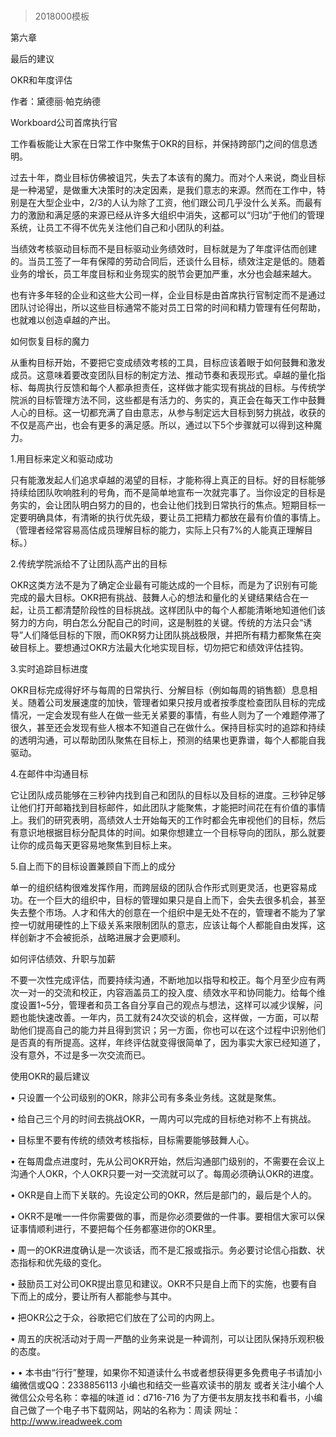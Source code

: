 # 
> 2018000模板



第六章

最后的建议





OKR和年度评估


作者：黛德丽·帕克纳德

Workboard公司首席执行官


工作看板能让大家在日常工作中聚焦于OKR的目标，并保持跨部门之间的信息透明。




过去十年，商业目标仿佛被诅咒，失去了本该有的魔力。而对个人来说，商业目标是一种渴望，是做重大决策时的决定因素，是我们意志的来源。然而在工作中，特别是在大型企业中，2/3的人认为除了工资，他们跟公司几乎没什么关系。而最有力的激励和满足感的来源已经从许多大组织中消失，这都可以“归功”于他们的管理系统，让员工不得不优先关注他们自己和小团队的利益。

当绩效考核驱动目标而不是目标驱动业务绩效时，目标就是为了年度评估而创建的。当员工签了一年有保障的劳动合同后，还谈什么目标，绩效注定是低的。随着业务的增长，员工年度目标和业务现实的脱节会更加严重，水分也会越来越大。

也有许多年轻的企业和这些大公司一样，企业目标是由首席执行官制定而不是通过团队讨论得出，所以这些目标通常不能对员工日常的时间和精力管理有任何帮助，也就难以创造卓越的产出。





如何恢复目标的魔力


从重构目标开始，不要把它变成绩效考核的工具，目标应该着眼于如何鼓舞和激发成员。这意味着要改变团队目标的制定方法、推动节奏和表现形式。卓越的量化指标、每周执行反馈和每个人都承担责任，这样做才能实现有挑战的目标。与传统学院派的目标管理方法不同，这些都是有活力的、务实的，真正会在每天工作中鼓舞人心的目标。这一切都充满了自由意志，从参与制定远大目标到努力挑战，收获的不仅是高产出，也会有更多的满足感。所以，通过以下5个步骤就可以得到这种魔力。





1.用目标来定义和驱动成功


只有能激发起人们追求卓越的渴望的目标，才能称得上真正的目标。好的目标能够持续给团队吹响胜利的号角，而不是简单地宣布一次就完事了。当你设定的目标是务实的，会让团队明白努力的目的，也会让他们找到日常执行的焦点。短期目标一定要明确具体，有清晰的执行优先级，要让员工把精力都放在最有价值的事情上。（管理者经常容易高估成员理解目标的能力，实际上只有7%的人能真正理解目标。）





2.传统学院派给不了让团队高产出的目标


OKR这类方法不是为了确定企业最有可能达成的一个目标，而是为了识别有可能完成的最大目标。OKR把有挑战、鼓舞人心的想法和量化的关键结果结合在一起，让员工都清楚阶段性的目标挑战。这样团队中的每个人都能清晰地知道他们该努力的方向，明白怎么分配自己的时间，这是制胜的关键。传统的方法只会“诱导”人们降低目标的下限，而OKR努力让团队挑战极限，并把所有精力都聚焦在突破目标上。要想通过OKR方法最大化地实现目标，切勿把它和绩效评估挂钩。





3.实时追踪目标进度


OKR目标完成得好坏与每周的日常执行、分解目标（例如每周的销售额）息息相关。随着公司发展速度的加快，管理者如果只按月或者按季度检查团队目标的完成情况，一定会发现有些人在做一些无关紧要的事情，有些人则为了一个难题停滞了很久，甚至还会发现有些人根本不知道自己在做什么。保持目标实时的追踪和持续的透明沟通，可以帮助团队聚焦在目标上，预测的结果也更靠谱，每个人都能自我驱动。





4.在邮件中沟通目标


它让团队成员能够在三秒钟内找到自己和团队的目标以及目标的进度。三秒钟足够让他们打开邮箱找到目标邮件，如此团队才能聚焦，才能把时间花在有价值的事情上。我们的研究表明，高绩效人士开始每天的工作时都会先审视他们的目标，然后有意识地根据目标分配具体的时间。如果你想建立一个目标导向的团队，那么就要让你的成员每天更容易地聚焦到目标上来。





5.自上而下的目标设置兼顾自下而上的成分


单一的组织结构很难发挥作用，而跨层级的团队合作形式则更灵活，也更容易成功。在一个巨大的组织中，目标的管理如果只是自上而下，会失去很多机会，甚至失去整个市场。人才和伟大的创意在一个组织中是无处不在的，管理者不能为了掌控一切就用硬性的上下级关系来限制团队的意志，应该让每个人都能自由发挥，这样创新才不会被扼杀，战略进展才会更顺利。





如何评估绩效、升职与加薪


不要一次性完成评估，而要持续沟通，不断地加以指导和校正。每个月至少应有两次一对一的交流和校正，内容涵盖员工的投入度、绩效水平和协同能力。给每个维度设置1~5分，管理者和员工各自分享自己的观点与想法，这样可以减少误解，问题也能快速改善。一年内，员工就有24次交谈的机会，这样做，一方面，可以帮助他们提高自己的能力并且得到赏识；另一方面，你也可以在这个过程中识别他们是否真的有所提高。这样，年终评估就变得很简单了，因为事实大家已经知道了，没有意外，不过是多一次交流而已。





使用OKR的最后建议


• 只设置一个公司级别的OKR，除非公司有多条业务线。这就是聚焦。

• 给自己三个月的时间去挑战OKR，一周内可以完成的目标绝对称不上有挑战。

• 目标里不要有传统的绩效考核指标，目标需要能够鼓舞人心。

• 在每周盘点进度时，先从公司OKR开始，然后沟通部门级别的，不需要在会议上沟通个人OKR，个人OKR只要一对一交流就可以了。每周必须确认OKR的进度。

• OKR是自上而下关联的。先设定公司的OKR，然后是部门的，最后是个人的。

• OKR不是唯一一件你需要做的事，而是你必须要做的一件事。要相信大家可以保证事情顺利进行，不要把每个任务都塞进你的OKR里。

• 周一的OKR进度确认是一次谈话，而不是汇报或指示。务必要讨论信心指数、状态指标和优先级的变化。

• 鼓励员工对公司OKR提出意见和建议。OKR不只是自上而下的实施，也要有自下而上的成分，要让所有人都能参与其中。

• 把OKR公之于众，谷歌把它们放在了公司的内网上。

• 周五的庆祝活动对于周一严酷的业务来说是一种调剂，可以让团队保持乐观积极的态度。

• • 本书由“行行”整理，如果你不知道读什么书或者想获得更多免费电子书请加小编微信或QQ：2338856113 小编也和结交一些喜欢读书的朋友 或者关注小编个人微信公众号名称：幸福的味道 id：d716-716 为了方便书友朋友找书和看书，小编自己做了一个电子书下载网站，网站的名称为：周读 网址：http://www.ireadweek.com




